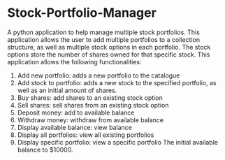 # Stock-Portfolio-Manager
A python application to help manage multiple stock portfolios. This application allows the user to add multiple portfolios to a collection structure, as well as multiple stock options in each portfolio. The stock options store the number of shares owned for that specific stock.
This application allows the following functionalities:
1. Add new portfolio: adds a new portfolio to the catalogue
2. Add stock to portfolio: adds a new stock to the specified portfolio, as well as an initial amount of shares.
3. Buy shares: add shares to an existing stock option
4. Sell shares: sell shares from an existing stock option
5. Deposit money: add to available balance
6. Withdraw money: withdraw from available balance
7. Display available balance: view balance
8. Display all portfolios: view all existing portfolios
9. Display specific portfolio: view a specific portfolio
The initial available balance to $10000.

